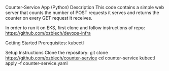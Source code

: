 Counter-Service App (Python)
Description
This code contains a simple web server that counts the number of POST requests it serves and returns the counter on every GET request it receives.

In order to run it on EKS, first clone and follow instructions of repo: https://github.com/ozblech/devops-infra

Getting Started
Prerequisites:
kubectl


Setup Instructions
Clone the repository:
git clone https://github.com/ozblech/counter-service
cd counter-service
kubectl apply -f counter-service.yaml



